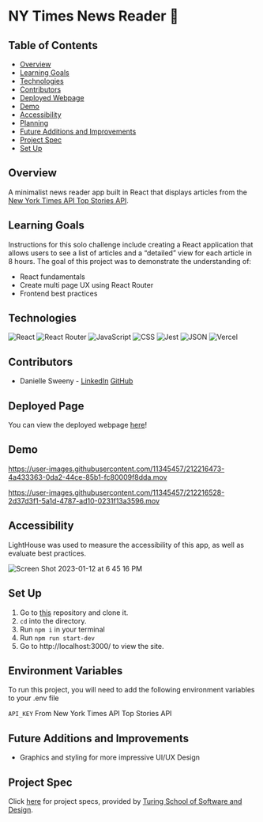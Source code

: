 # NY Times News Reader 📰

## Table of Contents
  - [Overview](#overview)
  - [Learning Goals](#learning-goals)
  - [Technologies](#technologies)
  - [Contributors](#contributors)
  - [Deployed Webpage](#deployed-page)
  - [Demo](#demo)
  - [Accessibility](#accessibility)
  - [Planning](#planning)
  - [Future Additions and Improvements](#future-additions-and-improvements)
  - [Project Spec](#project-spec)
  - [Set Up](#set-up)

## Overview
A minimalist news reader app built in React that displays articles from the [New York Times API Top Stories API](https://developer.nytimes.com/docs/top-stories-product/1/overview).

## Learning Goals
Instructions for this solo challenge include creating a React application that allows users to see a list of articles and a “detailed” view for each article in 8 hours. The goal of this project was to demonstrate the understanding of:

- React fundamentals
- Create multi page UX using React Router
- Frontend best practices

## Technologies
![React](https://img.shields.io/badge/react-%2320232a.svg?style=for-the-badge&logo=react&logoColor=%2361DAFB)
![React Router](https://img.shields.io/badge/React_Router-CA4245?style=for-the-badge&logo=react-router&logoColor=white)
![JavaScript](https://img.shields.io/badge/JavaScript-323330?style=for-the-badge&logo=javascript&logoColor=F7DF1E)
![CSS](https://img.shields.io/badge/CSS3-1572B6?style=for-the-badge&logo=css3&logoColor=white)
![Jest](https://img.shields.io/badge/Jest-C21325?style=for-the-badge&logo=jest&logoColor=white)
![JSON](https://img.shields.io/badge/json-5E5C5C?style=for-the-badge&logo=json&logoColor=white)
![Vercel](https://user-images.githubusercontent.com/101746747/188785090-4abee495-4f46-4dba-b554-e16ded576297.png)

## Contributors
- Danielle Sweeny - [LinkedIn](https://www.linkedin.com/in/danielle-sweeny-75b50b84/) [GitHub](https://github.com/dsweeny1)

## Deployed Page
You can view the deployed webpage [here](https://nytimes-roan.vercel.app/)!

## Demo

https://user-images.githubusercontent.com/11345457/212216473-4a433363-0da2-44ce-85b1-fc80009f8dda.mov

https://user-images.githubusercontent.com/11345457/212216528-2d37d3f1-5a1d-4787-ad10-0231f13a3596.mov


## Accessibility
LightHouse was used to measure the accessibility of this app, as well as evaluate best practices.

![Screen Shot 2023-01-12 at 6 45 16 PM](https://user-images.githubusercontent.com/11345457/212218018-61e42fdd-1734-4ffa-9967-5f449224ef56.png)


## Set Up
1. Go to [this](https://github.com/dsweeny1/nytimes) repository and clone it. 
2. `cd` into the directory.
3. Run `npm i` in your terminal
4. Run `npm run start-dev`
6. Go to http://localhost:3000/ to view the site.

## Environment Variables

To run this project, you will need to add the following environment variables to your .env file

`API_KEY` From  New York Times API Top Stories API 

## Future Additions and Improvements
- Graphics and styling for more impressive UI/UX Design

## Project Spec
Click [here](https://mod4.turing.edu/projects/take_home/take_home_fe) for project specs, provided by [Turing School of Software and Design](https://turing.edu/).
